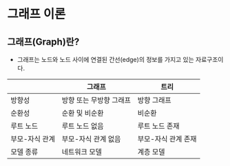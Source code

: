 # 그래프 이론

## 그래프(Graph)란?

- 그래프는 노드와 노드 사이에 연결된 간선(edge)의 정보를 가지고 있는 자료구조이다.

|                | 그래프                  | 트리                |
| -------------- | ----------------------- | ------------------- |
| 방향성         | 방향 또는 무방향 그래프 | 방향 그래프         |
| 순환성         | 순환 및 비순환          | 비순환              |
| 루트 노드      | 루트 노드 없음          | 루트 노드 존재      |
| 부모-자식 관계 | 부모-자식 관계 없음     | 부모-자식 관계 존재 |
| 모델 종류      | 네트워크 모델           | 계층 모델           |

